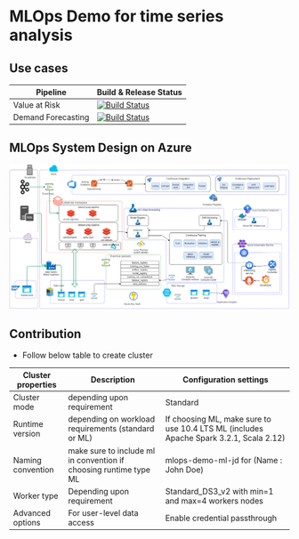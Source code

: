 # MLOps Demo for time series analysis


## Use cases
|Pipeline|Build & Release Status|
|-----------------|-----------------|
|Value at Risk|[![Build Status](https://dev.azure.com/accenture-ai-mle/mlops-demo/_apis/build/status/value-at-risk-cicd?branchName=main)](https://dev.azure.com/accenture-ai-mle/mlops-demo/_build/latest?definitionId=3&branchName=main)|
|Demand Forecasting|[![Build Status](https://dev.azure.com/accenture-ai-mle/mlops-demo/_apis/build/status/demand-forecasting-cicd?branchName=master)](https://dev.azure.com/accenture-ai-mle/mlops-demo/_build/latest?definitionId=4&branchName=master)|




## MLOps System Design on Azure

![Overall MLOps Architecture](documentation/architecture/mlops-overall-architecture.drawio.png)

## Contribution
* Follow below table to create cluster

| Cluster properties | Description|Configuration settings|
|-----------------|-----------------|-----------------|
|Cluster mode|depending upon requirement|Standard|
|Runtime version|depending on workload requirements (standard or ML)|If choosing ML, make sure to use 10.4 LTS ML (includes Apache Spark 3.2.1, Scala 2.12)|
|Naming convention| make sure to include ml in convention if choosing runtime type ML|mlops-demo-ml-jd for (Name : John Doe)|
|Worker type|Depending upon requirement|Standard_DS3_v2 with min=1 and max=4 workers nodes|
|Advanced options|For user-level data access|Enable credential passthrough|


